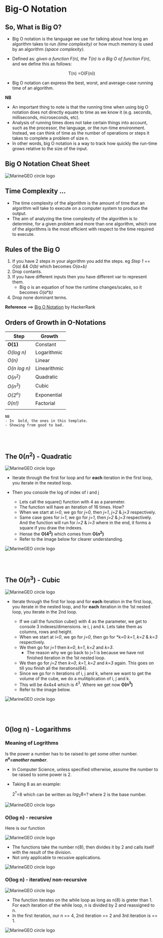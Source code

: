 # Big-O Notation
## So, What is Big O?

- Big O notation is the language we use for talking about how long an algorithm takes to run *(time complexity)* or how much memory is used by an algorithm *(space complexity).* 

- Defined as: *given a function F(n), the T(n) is a Big O of function F(n)*, and we define this as follows: <br>
<p style="text-align:center">
            T(n) =O(F(n))
</p>

- Big O notation can express the best, worst, and average-case running time of an algorithm.

**NB**
- An important thing to note is that the running time when using big O notation does not directly equate to time as we know it (e.g. seconds, milliseconds, microseconds, etc).
- Analysis of running times does not take certain things into account, such as the processor, the language, or the run-time environment. Instead, we can think of time as the number of operations or steps it takes to complete a problem of size n. 
- In other words, big O notation is a way to track how quickly the run-time grows relative to the size of the input.

## Big O Notation Cheat Sheet

![MarineGEO circle logo](/assets/big-o-notation.jpeg "Big-O")

## Time Complexity ...
- The time complexity of the algorithm is the amount of time that an algorithm will take to execute
on a computer system to produce the output. 
- The aim of analyzing the time complexity of the
algorithm is to determine, for a given problem and more than one algorithm, which one of the
algorithms is the most efficient with respect to the time required to execute.

## Rules of the Big O
1. If you have 2 steps in your algorithm you add the steps. eg *Step 1 == O(a) && O(b)* which becomes *O(a+b)*
2. Drop contants. 
3. If you have different inputs then you have different var to represent them. 
    - Big o is an equation of how the runtime changes/scales, so it becomes *O(a***b)*
4. Drop none dominant terms. 

**Reference** ==> [Big O Notation](https://www.youtube.com/watch?v=v4cd1O4zkGw&ab_channel=HackerRank) by HackerRank

## Orders of Growth in O-Notations
| Step| Growth |
| --- | --- |
| **O(1)** | Constant|
| *O(log n)* | Logarithmic|
| *O(n)* | Linear |
| *O(n log n)*| Linearithmic |
| *O($n^2$)* | Quadratic |
| *O($n^3$)*| Cubic|
| *O($2^n$)*| Exponential|
| *0(n!)* | Factorial|
|||

    
    NB
    - In  bold, the ones in this template.
    - Showing from good to bad.

</br>
<br>

## The 0($n^2$) - Quadratic
![MarineGEO circle logo](/assets/0n2.png "Big-O")

- Iterate through the first for loop and for **each** iteration in the first loop, you iterate in the nested loop.
- Then you console the log of index of i and j

    - Lets call the square() function with 4 as a parameter.
    - The function will have an iteration of 16 times. How?
    - When we start at *i=0*, we go for *j=0*, then *j=1*, *j=2* & *j=3* respectively.
    - Same case goes for *i=1*, we go for *j=1*, then *j=2* & *j=3* respectively. And the function will run for *i=2* & *i=3* where in the end, it forms a square if you draw the indexes.
    - Hense the **O($4^2$)** which comes from **O($n^2$)**
    - Refer to the image below for clearer understanding.

![MarineGEO circle logo](/assets/On2complete.png "Big-O")

<br>
<br>

## The O($n^3$) - Cubic
![MarineGEO circle logo](/assets/On3.png "Big-O")

- Iterate through the first for loop and for **each** iteration in the first loop, you iterate in the nested loop, and for **each** iteration in the 1st nested loop, you iterate in the 2nd loop.

    - If we call the function cube() with 4 as the parameter, we get to console 3 indexes/dimensions. ie i, j and k. Lets take them as columns, rows and height.
    - When we start at *i=0*, we go for *j=0*, then go for *k=0 *k=1*, *k=2* & *k=3* respectively.
    - We then go for *j=1* then *k=0*, *k=1*, *k=2* and *k=3*. 
        - The reason why we go back to j=1 is because we have not finished iteration in the 1st nested loop.
    - We then go for *j=2* then *k=0*, *k=1*, *k=2* and *k=3* again. This goes on till you finish all the iterations(64).
    - Since we go for n iterations of i, j and k, where we want to get the volume of the cube, we do a mulitiplication of i, j and k.
    - This will be 4x4x4 which is $4^3$. Where we get now **O($n^3$)**
    - Refer to the image below.

![MarineGEO circle logo](/assets/On3complete.png "Big-O")

<br>
<br>

## 0(log n) - Logarithms
### Meaning of Logrithms
Is the power a number has to be raised to get some other number. ***$n^n$=another number***.

- In Computer Science, unless specified otherwise, assume the number to be raised to some power is 2.
- Taking 8 as an example:
    
    $2^?$=8 which can be written as $log{_2}8$=? where 2 is the base number.

![MarineGEO circle logo](/assets/logarithms.png "Big-O")

### O(log n) - recursive
Here is our function

![MarineGEO circle logo](/assets/logn.png "Big-O")

- The functions take the number n(8), then divides it by 2 and calls itself with the result of the division. 
- Not only applicable to recusive applications.

![MarineGEO circle logo](/assets/logncomplete.png "Big-O")

### O(log n) - iterative/ non-recursive

![MarineGEO circle logo](/assets/lognnon.png "Big-O")

- The function iterates on the while loop as long as n(8) is greter than 1. For each iteration of the while loop, n is divided by 2 and reassigned to n.
- In the first iteration, our n == 4, 2nd iteration == 2 and 3rd iteration is == 1.
 
![MarineGEO circle logo](/assets/lognnoncomplete.png "Big-O")

<br>
<br>
